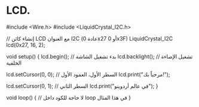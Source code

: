 # LCD.
#include <Wire.h>
#include <LiquidCrystal_I2C.h>

// إنشاء كائن LCD مع العنوان I2C (عادة 0x27 أو 0x3F)
LiquidCrystal_I2C lcd(0x27, 16, 2); 

void setup() {
  lcd.begin();          // بدء تشغيل الشاشة
  lcd.backlight();      // تشغيل الإضاءة الخلفية

  lcd.setCursor(0, 0);  // السطر الأول، العمود الأول
  lcd.print("مرحباً بك!");

  lcd.setCursor(0, 1);  // السطر الثاني
  lcd.print("في عالم أردوينو");
}

void loop() {
  // لا حاجة للكود داخل loop في هذا المثال
}
